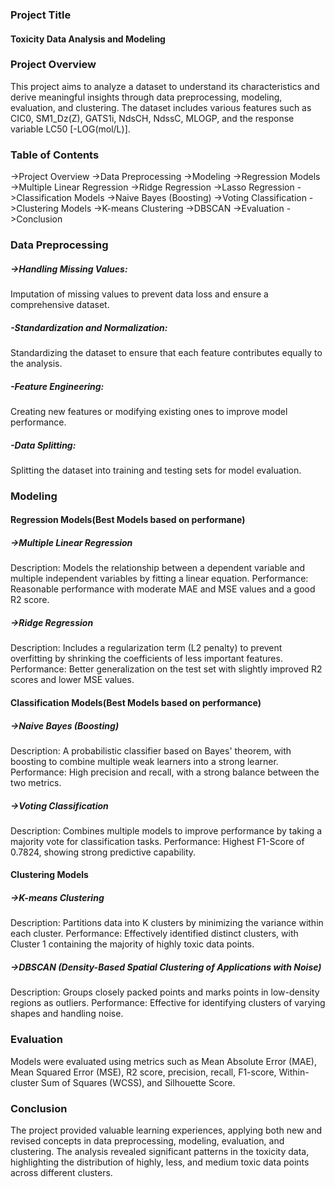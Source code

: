 ### Project Title
#### Toxicity Data Analysis and Modeling

### Project Overview
This project aims to analyze a dataset to understand its characteristics and derive meaningful insights through data preprocessing, modeling, evaluation, and clustering. The dataset includes various features such as CIC0, SM1_Dz(Z), GATS1i, NdsCH, NdssC, MLOGP, and the response variable LC50 [-LOG(mol/L)].

### Table of Contents
->Project Overview
->Data Preprocessing
->Modeling
->Regression Models
->Multiple Linear Regression
->Ridge Regression
->Lasso Regression
->Classification Models
->Naive Bayes (Boosting)
->Voting Classification
->Clustering Models
->K-means Clustering
->DBSCAN
->Evaluation
->Conclusion

### Data Preprocessing
##### ->Handling Missing Values:
Imputation of missing values to prevent data loss and ensure a comprehensive dataset.
##### -Standardization and Normalization:
Standardizing the dataset to ensure that each feature contributes equally to the analysis.
##### -Feature Engineering:
Creating new features or modifying existing ones to improve model performance.
##### -Data Splitting:
Splitting the dataset into training and testing sets for model evaluation.

### Modeling
#### Regression Models(Best Models based on performane)
##### ->Multiple Linear Regression
Description:
Models the relationship between a dependent variable and multiple independent variables by fitting a linear equation.
Performance:
Reasonable performance with moderate MAE and MSE values and a good R2 score.
##### ->Ridge Regression
Description:
Includes a regularization term (L2 penalty) to prevent overfitting by shrinking the coefficients of less important features.
Performance:
Better generalization on the test set with slightly improved R2 scores and lower MSE values.
#### Classification Models(Best Models based on performance)
##### ->Naive Bayes (Boosting)
Description:
A probabilistic classifier based on Bayes' theorem, with boosting to combine multiple weak learners into a strong learner.
Performance:
High precision and recall, with a strong balance between the two metrics.
##### ->Voting Classification
Description:
Combines multiple models to improve performance by taking a majority vote for classification tasks.
Performance:
Highest F1-Score of 0.7824, showing strong predictive capability.
#### Clustering Models
##### ->K-means Clustering
Description:
Partitions data into K clusters by minimizing the variance within each cluster.
Performance:
Effectively identified distinct clusters, with Cluster 1 containing the majority of highly toxic data points.
##### ->DBSCAN (Density-Based Spatial Clustering of Applications with Noise)
Description:
Groups closely packed points and marks points in low-density regions as outliers.
Performance:
Effective for identifying clusters of varying shapes and handling noise.

### Evaluation
Models were evaluated using metrics such as Mean Absolute Error (MAE), Mean Squared Error (MSE), R2 score, precision, recall, F1-score, Within-cluster Sum of Squares (WCSS), and Silhouette Score.

### Conclusion
The project provided valuable learning experiences, applying both new and revised concepts in data preprocessing, modeling, evaluation, and clustering. The analysis revealed significant patterns in the toxicity data, highlighting the distribution of highly, less, and medium toxic data points across different clusters.
